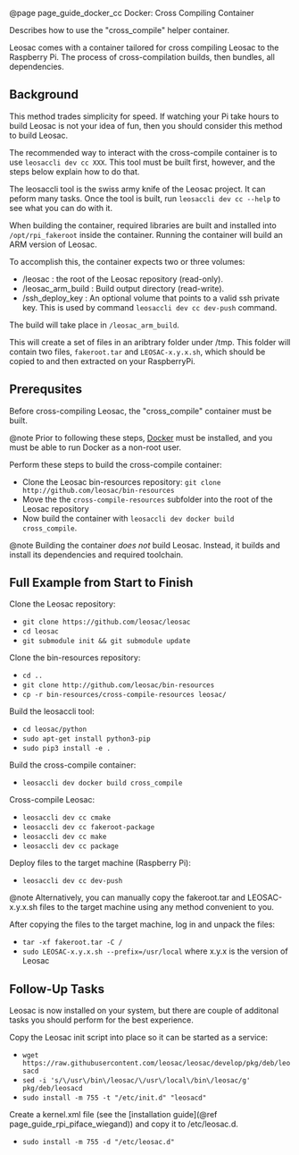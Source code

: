 @page page_guide_docker_cc Docker: Cross Compiling Container

Describes how to use the "cross_compile" helper container.
 
Leosac comes with a container tailored for cross compiling Leosac to the Raspberry Pi.
The process of cross-compilation builds, then bundles, all dependencies.


Background
----------

This method trades simplicity for speed. If watching your Pi take hours to build Leosac is not your idea of fun, then you should consider this method to build Leosac.

The recommended way to interact with the cross-compile container is to use `leosaccli dev cc XXX`. 
This tool must be built first, however, and the steps below explain how to do that.

The leosaccli tool is the swiss army knife of the Leosac project. It can peform many tasks.
Once the tool is built, run `leosaccli dev cc --help` to see what you can do with it.

When building the container, required libraries are built and installed into `/opt/rpi_fakeroot` inside the container.
Running the container will build an ARM version of Leosac. 

To accomplish this, the container expects two or three volumes:
  + /leosac : the root of the Leosac repository (read-only).
  + /leosac_arm_build : Build output directory (read-write).
  + /ssh_deploy_key : An optional volume that points to a valid ssh private key.
    This is used by command `leosaccli dev cc dev-push` command.
  
The build will take place in `/leosac_arm_build`.

This will create a set of files in an aribtrary folder under /tmp. This folder will contain two files, `fakeroot.tar` and `LEOSAC-x.y.x.sh`, which should be copied to and then extracted on your RaspberryPi.


Prerequsites
------------

Before cross-compiling Leosac, the "cross_compile" container must be built.

@note Prior to following these steps, [Docker](https://docs.docker.com/get-started/) must be installed, and you must be able to run Docker as a non-root user.

Perform these steps to build the cross-compile container:
  + Clone the Leosac bin-resources repository: `git clone http://github.com/leosac/bin-resources`
  + Move the the `cross-compile-resources` subfolder into the root of the Leosac repository
  + Now build the container with `leosaccli dev docker build cross_compile`.

@note Building the container *does not* build Leosac. Instead, it builds and install its dependencies and required toolchain.


Full Example from Start to Finish
---------------------------------

Clone the Leosac repository:
  + `git clone https://github.com/leosac/leosac`
  + `cd leosac`
  + `git submodule init && git submodule update`

Clone the bin-resources repository:
  + `cd ..`
  + `git clone http://github.com/leosac/bin-resources`
  + `cp -r bin-resources/cross-compile-resources leosac/`
  
Build the leosaccli tool:
  + `cd leosac/python`
  + `sudo apt-get install python3-pip`
  + `sudo pip3 install -e .`

Build the cross-compile container:
  + `leosaccli dev docker build cross_compile`
  
Cross-compile Leosac:
  + `leosaccli dev cc cmake`
  + `leosaccli dev cc fakeroot-package`
  + `leosaccli dev cc make`
  + `leosaccli dev cc package`

Deploy files to the target machine (Raspberry Pi):
  + `leosaccli dev cc dev-push`

@note Alternatively, you can manually copy the fakeroot.tar and LEOSAC-x.y.x.sh files to the target machine using any method convenient to you.

After copying the files to the target machine, log in and unpack the files:
  + `tar -xf fakeroot.tar -C /`
  + `sudo LEOSAC-x.y.x.sh --prefix=/usr/local` where x.y.x is the version of Leosac


Follow-Up Tasks
---------------

Leosac is now installed on your system, but there are couple of additonal tasks you should perform for the best experience.

Copy the Leosac init script into place so it can be started as a service:
  + `wget https://raw.githubusercontent.com/leosac/leosac/develop/pkg/deb/leosacd`
  + `sed -i 's/\/usr\/bin\/leosac/\/usr\/local\/bin\/leosac/g' pkg/deb/leosacd`
  + `sudo install -m 755 -t "/etc/init.d" "leosacd"`

Create a kernel.xml file (see the [installation guide](@ref page_guide_rpi_piface_wiegand)) and copy it to /etc/leosac.d.
  + `sudo install -m 755 -d "/etc/leosac.d"`
